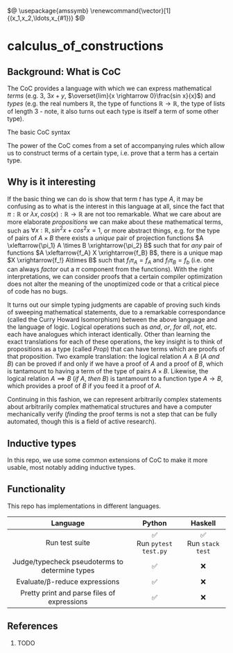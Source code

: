 <!--
    To generate the readme, run:

    docker run -ti --rm -v /Users/ksb/calculus_of_constructions:/test/usr maltegruber/readme-tex:1.0.0;

    see: https://github.com/MalteGruber/readme-tex

-->

$@
\usepackage{amssymb}
\renewcommand{\vector}[1]{(x_1,x_2,\ldots,x_{#1})}
$@

# calculus_of_constructions

## Background: What is CoC

The CoC provides a language with which we can express mathematical _terms_ (e.g. $3$, $3x+y$, $\overset{lim}{x \rightarrow 0}\frac{sin x}{x}$) and _types_ (e.g. the real numbers $\mathbb{R}$, the type of functions $\mathbb{R} \rightarrow \mathbb{R}$, the type of lists of length $3$ - note, it also turns out each type is itself a term of some other type).

The basic CoC syntax

The power of the CoC comes from a set of accompanying rules which allow us to construct terms of a certain type, i.e. prove that a term has a certain type.

## Why is it interesting

If the basic thing we can do is show that term $t$ has type $A$, it may be confusing as to what is the interest in this language at all, since the fact that $\pi: \mathbb{R}$ or $\lambda x, cos(x): \mathbb{R} \rightarrow \mathbb{R}$ are not too remarkable. What we care about are more elaborate _propositions_ we can make about these mathematical terms, such as $\forall x: \mathbb{R}, sin^2x+cos^2x=1$, or more abstract things, e.g. for the type of pairs of $A \times B$ there exists a _unique_ pair of projection functions $A \xleftarrow{\pi_1} A \times B \xrightarrow{\pi_2} B$ such that for _any_ pair of functions $A \xleftarrow{f_A} X \xrightarrow{f_B} B$, there is a unique map $X \xrightarrow{f_!} A\times B$ such that $f_!\pi_A = f_A$ and $f_!\pi_B=f_b$ (i.e. one can always _factor_ out a $\pi$ component from the functions). With the right interpretations, we can consider proofs that a certain compiler optimization does not alter the meaning of the unoptimized code or that a critical piece of code has no bugs.

It turns out our simple typing judgments are capable of proving such kinds of sweeping mathematical statements, due to a remarkable correspondance (called the Curry Howard Isomorphism) between the above language and the language of logic. Logical operations such as _and_, _or_, _for all_, _not_, etc. each have analogues which interact identically. Other than learning the exact translations for each of these operations, the key insight is to think of propositions as a type (called $Prop$) that can have terms which are proofs of that proposition. Two example translation: the logical relation $A \land B$ ($A$ _and_ $B$) can be proved if and only if we have a proof of $A$ and a proof of $B$, which is tantamount to having a term of the type of pairs $A \times B$. Likewise, the logical relation $A \implies B$ (_if_ $A$, _then_ $B$) is tantamount to a function type $A \rightarrow B$, which provides a proof of $B$ if you feed it a proof of $A$.

Continuing in this fashion, we can represent arbitrarily complex statements about arbitrarily complex mathematical structures and have a computer mechanically verify (_finding_ the proof terms is not a step that can be fully automated, though this is a field of active research).

## Inductive types

In this repo, we use some common extensions of CoC to make it more usable, most notably adding inductive types.

## Functionality

This repo has implementations in different languages.

|                    Language                    |           Python            |         Haskell          |
| :--------------------------------------------: | :-------------------------: | :----------------------: |
|                 Run test suite                 | ✅<br> Run `pytest test.py` | ✅ <br> Run `stack test` |
| Judge/typecheck pseudoterms to determine types |             ✅              |            ❌            |
|         Evaluate/β-reduce expressions          |             ✅              |            ❌            |
|  Pretty print and parse files of expressions   |             ✅              |            ❌            |

## References

1. TODO
